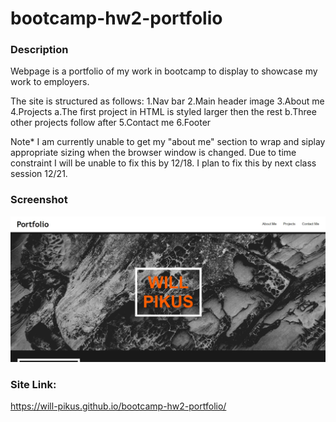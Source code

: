 # bootcamp-hw2-portfolio
### Description
Webpage is a portfolio of my work in bootcamp to display to showcase my work to employers.

The site is structured as follows:
1.Nav bar
2.Main header image
3.About me 
4.Projects
    a.The first project in HTML is styled larger then the rest
    b.Three other projects follow after
5.Contact me
6.Footer

Note* I am currently unable to get my "about me" section to wrap and siplay appropriate sizing when the browser window is changed. Due to time constraint I will be unable to fix this by 12/18. I plan to fix this by next class session 12/21.

### Screenshot
![Webpage Screenshot](./images/portfolio.jpg)
### Site Link:
https://will-pikus.github.io/bootcamp-hw2-portfolio/